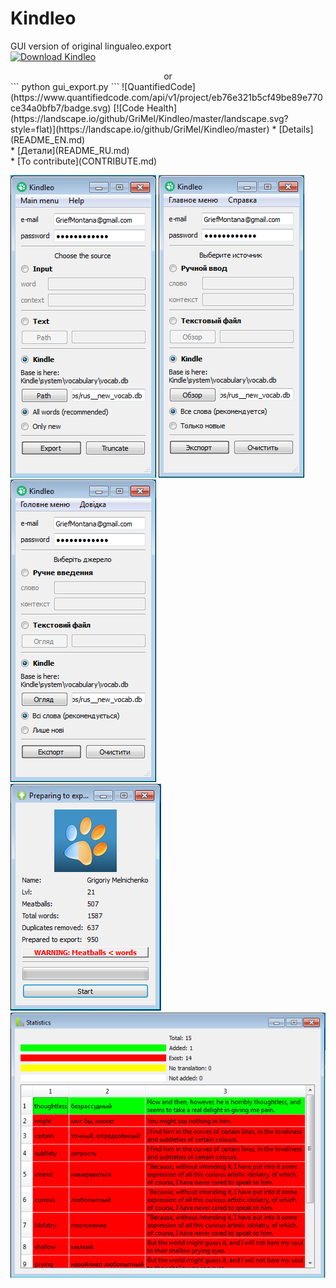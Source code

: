 Kindleo
================
GUI version of original lingualeo.export<br>
[![Download Kindleo](https://a.fsdn.com/con/app/sf-download-button)](http://sourceforge.net/projects/kindleo/files/latest/download/)<br>
<center>or</center>
```
python gui_export.py
```
![QuantifiedCode](https://www.quantifiedcode.com/api/v1/project/eb76e321b5cf49be89e770ce34a0bfb7/badge.svg)
[![Code Health](https://landscape.io/github/GriMel/Kindleo/master/landscape.svg?style=flat)](https://landscape.io/github/GriMel/Kindleo/master)
* [Details](README_EN.md)<br>
* [Детали](README_RU.md)<br>
* [To contribute](CONTRIBUTE.md)<br>

![Main Window EN](/screenshots/win1.png?raw=true "Main Window EN")
![Main Window RU](/screenshots/win5.png?raw=true "Main Window UA")
![Main Window UA](/screenshots/win6.png?raw=true "Main Window UA")<br>
![Export Dialog](/screenshots/win3.png?raw=true "Main Window")<br>
![Statistics](/screenshots/win4.png?raw=true "Main Window")<br>
